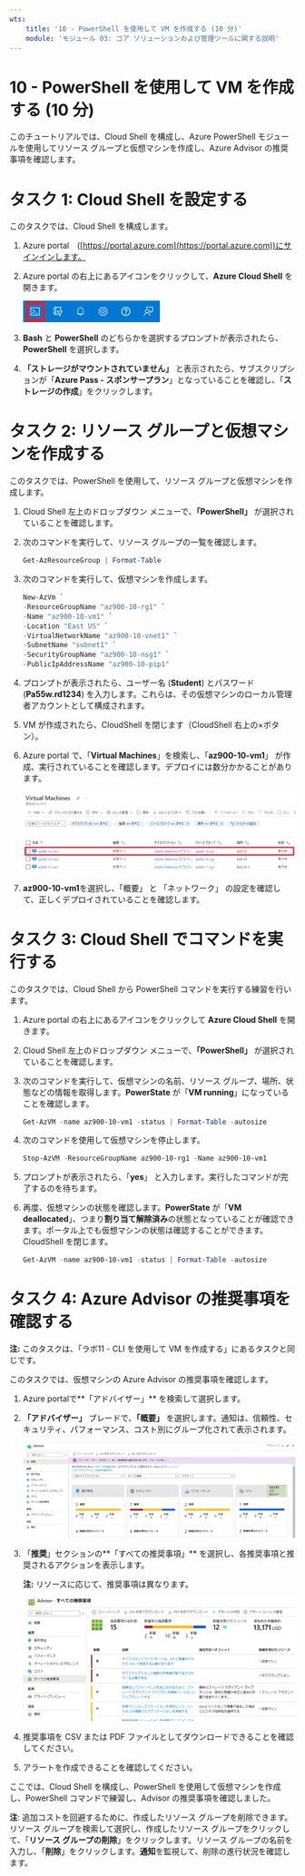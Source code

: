 ```yaml
---
wts:
    title: '10 - PowerShell を使用して VM を作成する (10 分)'
    module: 'モジュール 03: コア ソリューションおよび管理ツールに関する説明'
---
```

# 10 - PowerShell を使用して VM を作成する (10 分)

このチュートリアルでは、Cloud Shell を構成し、Azure PowerShell モジュールを使用してリソース グループと仮想マシンを作成し、Azure Advisor の推奨事項を確認します。 

# タスク 1: Cloud Shell を設定する 

このタスクでは、Cloud Shell を構成します。 

1. Azure portal　([https://portal.azure.com](https://portal.azure.com))にサインインします。
2. Azure portal の右上にあるアイコンをクリックして、**Azure Cloud Shell** を開きます。

    ![Azure Portal Azure Cloud Shell アイコンのスクリーンショット。](./images/1002.png)

3. **Bash** と **PowerShell** のどちらかを選択するプロンプトが表示されたら、**PowerShell** を選択します。

4. **「ストレージがマウントされていません」** と表示されたら、サブスクリプションが「**Azure Pass - スポンサープラン**」となっていることを確認し、「**ストレージの作成**」をクリックします。


# タスク 2: リソース グループと仮想マシンを作成する

このタスクでは、PowerShell を使用して、リソース グループと仮想マシンを作成します。  

1. Cloud Shell 左上のドロップダウン メニューで、**「PowerShell」** が選択されていることを確認します。

2. 次のコマンドを実行して、リソース グループの一覧を確認します。

    ```PowerShell
    Get-AzResourceGroup | Format-Table
    ```

3. 次のコマンドを実行して、仮想マシンを作成します。 

    ```PowerShell
    New-AzVm `
    -ResourceGroupName "az900-10-rg1" `
    -Name "az900-10-vm1" `
    -Location "East US" `
    -VirtualNetworkName "az900-10-vnet1" `
    -SubnetName "subnet1" `
    -SecurityGroupName "az900-10-nsg1" `
    -PublicIpAddressName "az900-10-pip1"
    ```
    
4. プロンプトが表示されたら、ユーザー名 (**Student**) とパスワード (**Pa55w.rd1234**) を入力します。これらは、その仮想マシンのローカル管理者アカウントとして構成されます。

5. VM が作成されたら、CloudShell を閉じます（CloudShell 右上の×ボタン）。

6. Azure portal で、「**Virtual Machines**」を検索し、「**az900-10-vm1**」 が作成、実行されていることを確認します。デプロイには数分かかることがあります。

    ![az900-10-vm1が実行中の状態の仮想マシン ページのスクリーンショット。](./images/1001.png)

7. **az900-10-vm1**を選択し、「概要」 と 「ネットワーク」 の設定を確認して、正しくデプロイされていることを確認します。 

# タスク 3: Cloud Shell でコマンドを実行する

このタスクでは、Cloud Shell から PowerShell コマンドを実行する練習を行います。 

1. Azure portal の右上にあるアイコンをクリックして **Azure Cloud Shell** を開きます。

2. Cloud Shell 左上のドロップダウン メニューで、**「PowerShell」** が選択されていることを確認します。

3. 次のコマンドを実行して、仮想マシンの名前、リソース グループ、場所、状態などの情報を取得します。**PowerState** が「**VM running**」になっていることを確認します。

    ```PowerShell
    Get-AzVM -name az900-10-vm1 -status | Format-Table -autosize
    ```

4. 次のコマンドを使用して仮想マシンを停止します。 

    ```PowerShell
    Stop-AzVM -ResourceGroupName az900-10-rg1 -Name az900-10-vm1
    ```
5. プロンプトが表示されたら、「**yes**」 と入力します。実行したコマンドが完了するのを待ちます。

6. 再度、仮想マシンの状態を確認します。**PowerState** が「**VM deallocated**」、つまり**割り当て解除済み**の状態となっていることが確認できます。ポータル上でも仮想マシンの状態は確認することができます。CloudShell を閉じます。

    ```PowerShell
    Get-AzVM -name az900-10-vm1 -status | Format-Table -autosize
    ```

# タスク 4: Azure Advisor の推奨事項を確認する

**注:** このタスクは、「ラボ11 - CLI を使用して VM を作成する」にあるタスクと同じです。 

このタスクでは、仮想マシンの Azure Advisor の推奨事項を確認します。 

1. Azure portalで**「アドバイザー」** を検索して選択します。 

2. **「アドバイザー」** ブレードで、**「概要」** を選択します。通知は、信頼性、セキュリティ、パフォーマンス、コスト別にグループ化されて表示されます。 

    ![アドバイザーの概要ページのスクリーンショット。](./images/1003.png)

3. 「**推奨**」セクションの**「すべての推奨事項」** を選択し、各推奨事項と推奨されるアクションを表示します。 

    **注:** リソースに応じて、推奨事項は異なります。 

    ![「アドバイザーすべての推奨事項」 ページのスクリーンショット。](./images/1004.png)

4. 推奨事項を CSV または PDF ファイルとしてダウンロードできることを確認してください。 

5. アラートを作成できることを確認してください。 

ここでは、Cloud Shell を構成し、PowerShell を使用して仮想マシンを作成し、PowerShell コマンドで練習し、Advisor の推奨事項を確認しました。

**注**: 追加コストを回避するために、作成したリソース グループを削除できます。リソース グループを検索して選択し、作成したリソース グループをクリックして、「**リソース グループの削除**」をクリックします。リソース グループの名前を入力し、「**削除**」をクリックします。**通知**を監視して、削除の進行状況を確認します。
